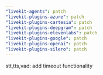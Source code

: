 ```yaml
---
"livekit-agents": patch
"livekit-plugins-azure": patch
"livekit-plugins-cartesia": patch
"livekit-plugins-deepgram": patch
"livekit-plugins-elevenlabs": patch
"livekit-plugins-google": patch
"livekit-plugins-openai": patch
"livekit-plugins-silero": patch
---
```


stt,tts,vad: add timeout functionality
